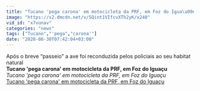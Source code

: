 ```yaml
---
title: "Tucano 'pega carona' em motocicleta da PRF, em Foz do Igua\u00e7u"
image: "https://s2.dmcdn.net/v/SQint1VIfcvXTh2yK/x240"
vid_id: "x7vunav"
categories: "news"
tags: ["Tucano","'pega","carona'"]
date: "2020-08-30T07:42:04+03:00"
---
```

Após o breve “passeio” a ave foi reconduzida pelos policiais ao seu habitat natural<br><b>Tucano 'pega carona' em motocicleta da PRF, em Foz do Iguaçu</b><br> <i>Tucano 'pega carona' em motocicleta da PRF, em Foz do Iguaçu</i><br> <u>Tucano 'pega carona' em motocicleta da PRF, em Foz do Iguaçu</u>
